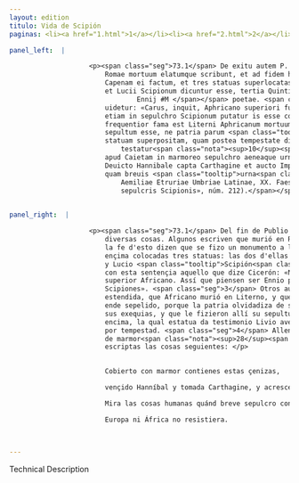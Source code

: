 ```yaml
---
layout: edition
titulo: Vida de Scipión
paginas: <li><a href="1.html">1</a></li><li><a href="2.html">2</a></li><li><a href="3.html">3</a></li><li><a href="4.html">4</a></li><li><a href="5.html">5</a></li><li><a href="6.html">6</a></li><li><a href="7.html">7</a></li><li><a href="8.html">8</a></li><li><a href="9.html">9</a></li><li><a href="10.html">10</a></li><li><a href="11.html">11</a></li><li><a href="12.html">12</a></li><li><a href="13.html">13</a></li><li><a href="14.html">14</a></li><li><a href="15.html">15</a></li><li><a href="16.html">16</a></li><li><a href="17.html">17</a></li><li><a href="18.html">18</a></li><li><a href="19.html">19</a></li><li><a href="20.html">20</a></li><li><a href="21.html">21</a></li><li><a href="22.html">22</a></li><li><a href="23.html">23</a></li><li><a href="24.html">24</a></li><li><a href="25.html">25</a></li><li><a href="26.html">26</a></li><li><a href="27.html">27</a></li><li><a href="28.html">28</a></li><li><a href="29.html">29</a></li><li><a href="30.html">30</a></li><li><a href="31.html">31</a></li><li><a href="32.html">32</a></li><li><a href="33.html">33</a></li><li><a href="34.html">34</a></li><li><a href="35.html">35</a></li><li><a href="36.html">36</a></li><li><a href="37.html">37</a></li><li><a href="38.html">38</a></li><li><a href="39.html">39</a></li><li><a href="40.html">40</a></li><li><a href="41.html">41</a></li><li><a href="42.html">42</a></li><li><a href="43.html">43</a></li><li><a href="44.html">44</a></li><li><a href="45.html">45</a></li><li><a href="46.html">46</a></li><li><a href="47.html">47</a></li><li><a href="48.html">48</a></li><li><a href="49.html">49</a></li><li><a href="50.html">50</a></li><li><a href="51.html">51</a></li><li><a href="52.html">52</a></li><li><a href="53.html">53</a></li><li><a href="54.html">54</a></li><li><a href="55.html">55</a></li><li><a href="56.html">56</a></li><li><a href="57.html">57</a></li><li><a href="58.html">58</a></li><li><a href="59.html">59</a></li><li><a href="60.html">60</a></li><li><a href="61.html">61</a></li><li><a href="62.html">62</a></li><li><a href="63.html">63</a></li><li><a href="64.html">64</a></li><li><a href="65.html">65</a></li><li><a href="66.html">66</a></li><li><a href="67.html">67</a></li><li><a href="68.html">68</a></li><li><a href="69.html">69</a></li><li><a href="70.html">70</a></li><li><a href="71.html">71</a></li><li><a href="72.html">72</a></li><li><a href="73.html">73</a></li><li><a href="74.html">74</a></li>

panel_left:  |

                    <p><span class="seg">73.1</span> De exitu autem P. Scipionis uaria scriptores tradidere. Alii
                        Romae mortuum elatumque scribunt, et ad fidem huius rei monumentum ad portam
                        Capenam ei factum, et tres statuas superlocatas ferunt, quarum duae Publii
                        et Lucii Scipionum dicuntur esse, tertia Quinti <span class="tooltip">Ennii<span class="tooltiptext"><span class="del"><i>om. </i>Emilij</span>
                                Ennij #M </span></span> poetae. <span class="seg">2</span> Huic sententiae illud Ciceronis conuenire
                        uidetur: «Carus, inquit, Aphricano superiori fuit noster Ennius. Itaque
                        etiam in sepulchro Scipionum putatur is esse constitutus»<span class="nota"><sup>9</sup><span class="texto_nota">Cicerón, Arch. XXII.</span></span>. <span class="seg">3</span> Alii auctores sunt et
                        frequentior fama est Literni Aphricanum mortuum, ibique ex sua institutione
                        sepultum esse, ne patria parum <span class="tooltip">memor<span class="tooltiptext">immemor #U </span></span> beneficiorum suum funus celebraret, monumentumque ei factum ac
                        statuam superpositam, quam postea tempestate disiectam Liuius se uidisse
                            testatur<span class="nota"><sup>10</sup><span class="texto_nota">Livio XXXVIII, 56.</span></span>. <span class="seg">4</span> Praeterea
                        apud Caietam in marmoreo sepulchro aeneaque urna haec inscripta reperiuntur:
                        Deuicto Hannibale capta Carthagine et aucto Imperio hos cineres marmore <span class="tooltip">tectus<span class="tooltiptext">tectos #E #F #M #N #P #R #S #r tectus #W </span></span> habes Cui non Europa non obstitit Aphrica quondam Respice res hominum
                        quam breuis <span class="tooltip">urna<span class="tooltiptext">urua #G #v </span></span> premit<span class="nota"><sup>11</sup><span class="texto_nota">Corpus Inscriptiorum Latinarum: Inscriptiones
                            Aemiliae Etruriae Umbriae Latinae, XX. Faesulae, p. 28 («Epigramma in
                            sepulcris Scipionis», núm. 212).</span></span>. </p>
                

panel_right:  |

                    <p><span class="seg">73.1</span> Del fin de Publio Scipión escriveron los historiadores
                        diversas cosas. Algunos escriven que murió en Roma y ende sepultado, y para
                        la fe d'esto dizen que se fizo un monumento a la puerta Capena y que estavan
                        ençima colocadas tres statuas: las dos d'ellas dizían que fuessen de Publio
                        y Lucio <span class="tooltip">Scipión<span class="tooltiptext">Scipiona  </span></span>, y la terçera de Quinto Ennio poeta. <span class="seg">2</span> Pareçe conformarse
                        con esta sentençia aquello que dize Cicerón: «Nuestro Ennio fue amado del
                        superior Africano. Assí que piensen ser Ennio puesto en el sepulcro de los
                        Scipiones». <span class="seg">3</span> Otros auctores hay, y esta es la fama más
                        estendida, que Africano murió en Literno, y que segund su determinaçión fue
                        ende sepelido, porque la patria olvidadiza de sus benefiçios no çelebrasse
                        sus exequias, y que le fizieron allí su sepultura con una estatua puesta
                        encima, la qual estatua da testimonio Livio aver él visto después derribada
                        por tempestad. <span class="seg">4</span> Allende d'esto, çerca de Gayeta, en un sepulcro
                        de marmor<span class="nota"><sup>28</sup><span class="texto_nota">P. omite el lat. aenea urna.</span></span> se fallan
                        escriptas las cosas seguientes: </p>

                    
                        Cobierto con marmor contienes estas çenizas, 

                        vençido Hanníbal y tomada Carthagine, y acrescentado el imperio. 

                        Mira las cosas humanas quánd breve sepulcro contiene al que ya 

                        Europa ni África no resistiera. 
                    
                

---
```


Technical Description 
